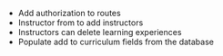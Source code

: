 * Add authorization to routes
* Instructor from to add instructors
* Instructors can delete learning experiences
* Populate add to curriculum fields from the database